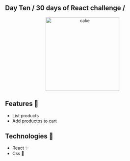 ## Day Ten / 30 days of React challenge / 

<p  align="center">
<img  src="https://media.giphy.com/media/5wG597QP1fjG7xIfte/giphy.gif"  height="240" alt="cake">
</p>

## Features :unicorn: 
* List products
* Add productos to cart

## Technologies :mag_right:
* React :sparkles:
* Css :nail_care:

